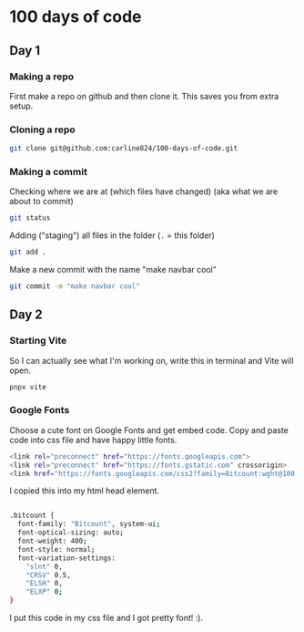 # 100 days of code


## Day 1

### Making a repo

First make a repo on github and then clone it. This saves you from extra setup.

### Cloning a repo 

```sh
git clone git@github.com:carline824/100-days-of-code.git
```

### Making a commit

Checking where we are at (which files have changed) (aka what we are about to commit)

```sh
git status
```

Adding ("staging") all files in the folder (`.` = this folder)

```sh
git add .
```

Make a new commit with the name "make navbar cool"

```sh
git commit -m "make navbar cool"
```

## Day 2

### Starting Vite

So I can actually see what I'm working on, write this in terminal and Vite will open.

```sh
pnpx vite
```
### Google Fonts

Choose a cute font on Google Fonts and get embed code. Copy and paste code into css file and have happy little fonts.

```sh
<link rel="preconnect" href="https://fonts.googleapis.com">
<link rel="preconnect" href="https://fonts.gstatic.com" crossorigin>
<link href="https://fonts.googleapis.com/css2?family=Bitcount:wght@100..900&family=Roboto:ital,wght@0,100..900;1,100..900&display=swap" rel="stylesheet">
```

I copied this into my html head element.

```sh

.bitcount {
  font-family: "Bitcount", system-ui;
  font-optical-sizing: auto;
  font-weight: 400;
  font-style: normal;
  font-variation-settings:
    "slnt" 0,
    "CRSV" 0.5,
    "ELSH" 0,
    "ELXP" 0;
}
```
I put this code in my css file and I got pretty font! :).


